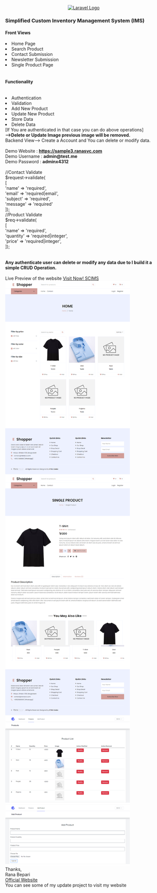 <p align="center"><a href="https://laravel.com" target="_blank"><img src="https://raw.githubusercontent.com/laravel/art/master/logo-lockup/5%20SVG/2%20CMYK/1%20Full%20Color/laravel-logolockup-cmyk-red.svg" width="400" alt="Laravel Logo"></a></p>

<h3> Simplified Custom Inventory Management System (IMS) </h3>
 
<h4>Front Views</h4>
<li>Home Page</li>
<li>Search Product</li>
<li>Contact Submission</li>
<li>Newsletter Submission</li>
<li>Single Product Page</li>
<br>
<p> <h4>Functionality </h4><br>
<li>Authentication</li>
<li>Validation</li>
<li>Add New Product</li>
<li>Update New Product</li>
<li>Store Data</li>
<li>Delete Data</li>
[If You are authenticated in that case you can do above operations] <br>
<strong> -->Delete or Update Image previous image will be removed. </strong>
<br>
Backend View--> Create a Account and You can delete or modify data. <br>
<br>
Demo Website  :  <a href="https://sample3.ranasvc.com"> <strong> https://sample3.ranasvc.com </strong> </a> <br>
Demo Username :  <strong> admin@test.me </strong> <br>
Demo Password :  <strong> adminx4312 </strong>
<br>
<br>
    //Contact Validate 
    <br>
    $request->validate( <br>
                [<br>
                    'name'  =>  'required', <br>
                    'email' => 'required|email',<br>
                    'subject' => 'required',<br>
                    'message' => 'required'<br>
                ]);<br>
                //Product Validate<br>
     $req->validate(<br>
            [<br>
                'name'  =>  'required',<br>
                'quantity' => 'required|integer',<br>
                'price' => 'required|integer',<br>
            ]);<br>
<br><br>
 <strong>Any authenticate user can delete or modify any data due to I build it a simple CRUD Operation.</strong> <br><br>
Live Preview of the website <a href="https://sample3.ranasvc.com">Visit Now! SCIMS</a> <br>

<img src="screenshots/screenshot_x1.png" width="400px">
<img src="screenshots/screenshot_x2.png" width="400px">
<img src="screenshots/screenshot_x3.png" width="400px">
<img src="screenshots/screenshot_x4.png" width="400px">

<br>
Thanks,<br>
Rana Bepari<br>
<a href="https://ranasvc.com">Official Website</a> <br> You can see some of my update project to visit my website
 </p>